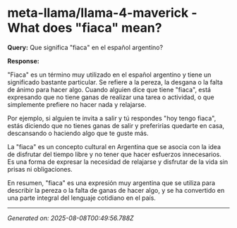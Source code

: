 # meta-llama/llama-4-maverick - What does "fiaca" mean?

**Query:** Que significa "fiaca" en el español argentino?



**Response:**

"Fiaca" es un término muy utilizado en el español argentino y tiene un significado bastante particular. Se refiere a la pereza, la desgana o la falta de ánimo para hacer algo. Cuando alguien dice que tiene "fiaca", está expresando que no tiene ganas de realizar una tarea o actividad, o que simplemente prefiere no hacer nada y relajarse.

Por ejemplo, si alguien te invita a salir y tú respondes "hoy tengo fiaca", estás diciendo que no tienes ganas de salir y preferirías quedarte en casa, descansando o haciendo algo que te guste más.

La "fiaca" es un concepto cultural en Argentina que se asocia con la idea de disfrutar del tiempo libre y no tener que hacer esfuerzos innecesarios. Es una forma de expresar la necesidad de relajarse y disfrutar de la vida sin prisas ni obligaciones.

En resumen, "fiaca" es una expresión muy argentina que se utiliza para describir la pereza o la falta de ganas de hacer algo, y se ha convertido en una parte integral del lenguaje cotidiano en el país.

---
*Generated on: 2025-08-08T00:49:56.788Z*
